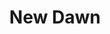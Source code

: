 ---
ee_id_show: '4507'
site: '1'
type: '5'
title: New Dawn
url: new-dawn
live_url:
year: '2020'
venue: Louis Vuitton
state_country: Global
pitch: Did an ad campaign 4 LV - both print &amp; in-store. Decked out their flagships
  4 July with dusk &amp; dawns.
ps:
imgs: lv-2020-07-web-sm--CVeL.jpg,lv-2020-07-web-sm--DJFW.jpg,lv-2020-07-web-sm--faVh.jpg,lv-2020-07-web-sm--91eI.jpg
things: "[4497] [2020-031-the-light-of-a-new-dawn] 2020-031 The light of a new dawn"
status:
vis: Y
layout: shows
---